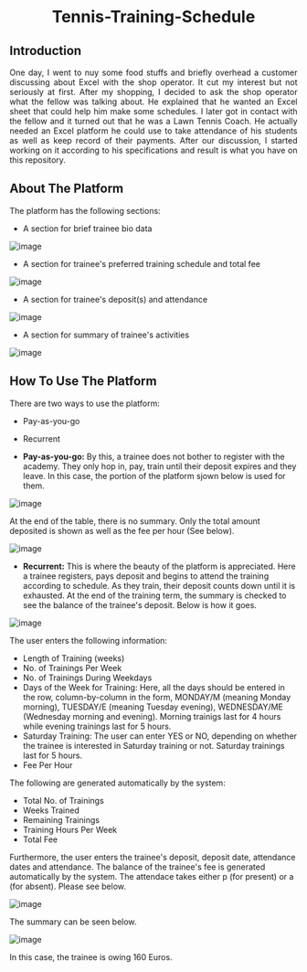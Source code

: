 <h1><p align="center">Tennis-Training-Schedule</p></h1>

## Introduction
<p align="justify">
One day, I went to nuy some food stuffs and briefly overhead a customer discussing about Excel with the shop operator. It cut my interest but not seriously at first. After my shopping, I decided to ask the shop operator what the fellow was talking about. He explained that he wanted an Excel sheet that could help him make some schedules. I later got in contact with the fellow and it turned out that he was a Lawn Tennis Coach. He actually needed an Excel platform he could use to take attendance of his students as well as keep record of their payments. After our discussion, I started working on it according to his specifications and result is what you have on this repository.
</p>

## About The Platform
<p align="justify">
The platform has the following sections:
  
- A section for brief trainee bio data<br>
  
![image](https://user-images.githubusercontent.com/44449730/159981060-038625b0-330c-4dd3-b8ef-fa875df171c2.png)

- A section for trainee's preferred training schedule and total fee<br>
  
![image](https://user-images.githubusercontent.com/44449730/159981931-896253ea-eba3-417c-827f-7308d2f571c0.png)

- A section for trainee's deposit(s) and attendance<br>
  
![image](https://user-images.githubusercontent.com/44449730/159982116-620acd6b-32a1-47d6-95e6-25bcc57042ad.png)

- A section for summary of trainee's activities<br>
  
![image](https://user-images.githubusercontent.com/44449730/159982227-353e5632-a016-4f99-8031-902bf5ccb5f4.png)

</p>

## How To Use The Platform
<p align="justify">
There are two ways to use the platform:
  
- Pay-as-you-go<br>
- Recurrent
  
- **Pay-as-you-go:** By this, a trainee does not bother to register with the academy. They only hop in, pay, train until their deposit expires and they leave. In this case, the portion of the platform sjown below is used for them.
  
![image](https://user-images.githubusercontent.com/44449730/159984671-326325ce-8d1d-4d3f-a142-5ec05f45485e.png)

At the end of the table, there is no summary. Only the total amount deposited is shown as well as the fee per hour (See below).
  
![image](https://user-images.githubusercontent.com/44449730/159985067-d3e31fae-b2d3-4feb-a0bd-826daf6665f7.png)

- **Recurrent:** This is where the beauty of the platform is appreciated. Here a trainee registers, pays deposit and begins to attend the training according to schedule. As they train, their deposit counts down until it is exhausted. At the end of the training term, the summary is checked to see the balance of the trainee's deposit. Below is how it goes.
  
![image](https://user-images.githubusercontent.com/44449730/160234180-78ef6144-3a2b-4f54-af6b-6c5a6150f6e8.png)

The user enters the following information:<br>
- Length of Training (weeks)<br>
- No. of Trainings Per Week<br>
- No. of Trainings During Weekdays
- Days of the Week for Training: Here, all the days should be entered in the row, column-by-column in the form, MONDAY/M (meaning Monday morning), TUESDAY/E (meaning Tuesday evening), WEDNESDAY/ME (Wednesday morning and evening). Morning trainigs last for 4 hours while evening trainings last for 5 hours.<br>
- Saturday Training: The user can enter YES or NO, depending on whether the trainee is interested in Saturday training or not. Saturday trainings last for 5 hours.<br>
- Fee Per Hour
  
The following are generated automatically by the system:<br>
- Total No. of Trainings<br>
- Weeks Trained<br>
- Remaining Trainings<br>
- Training Hours Per Week<br>
- Total Fee
  
Furthermore, the user enters the trainee's deposit, deposit date, attendance dates and attendance. The balance of the trainee's fee is generated automatically by the system. The attendace takes either p (for present) or a (for absent). Please see below.
  
![image](https://user-images.githubusercontent.com/44449730/160235240-55322899-29c0-4094-bfd9-d3c81453f75b.png)

The summary can be seen below.
  
![image](https://user-images.githubusercontent.com/44449730/160235340-2d57e729-6027-4e10-8315-db209ef89682.png)

In this case, the trainee is owing 160 Euros.
</p>
